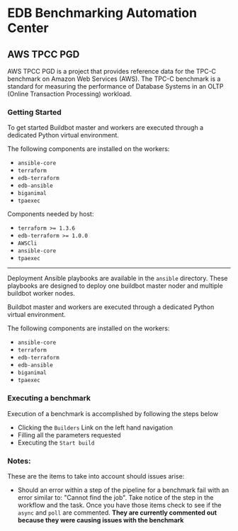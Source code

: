 # EDB Benchmarking Automation Center
## AWS TPCC PGD

AWS TPCC PGD is a project that provides reference data for the TPC-C benchmark on Amazon Web Services (AWS). The TPC-C benchmark is a standard for measuring the performance of Database Systems in an OLTP (Online Transaction Processing) workload.

### Getting Started

To get started Buildbot master and workers are executed through a dedicated Python virtual
environment.

The following components are installed on the workers:
- `ansible-core`
- `terraform`
- `edb-terraform`
- `edb-ansible`
- `biganimal`
- `tpaexec`

Components needed by host:
- `terraform >= 1.3.6`
- `edb-terraform >= 1.0.0`
- `AWSCli`
- `ansible-core`
- `tpaexec`

---

Deployment Ansible playbooks are available in the `ansible` directory. These
playbooks are designed to deploy one buildbot master noder and multiple buildbot
worker nodes.

Buildbot master and workers are executed through a dedicated Python virtual
environment.

The following components are installed on the workers:
- `ansible-core`
- `terraform`
- `edb-terraform`
- `edb-ansible`
- `biganimal`
- `tpaexec`

### Executing a benchmark

Execution of a benchmark is accomplished by following the steps below

- Clicking the `Builders` Link on the left hand navigation
- Filling all the parameters requested 
- Executing the `Start build`

### Notes:

These are the items to take into account should issues arise:

- Should an error within a step of the pipeline for a benchmark fail with an error similar to: "Cannot find the job". Take notice of the step in the workflow and the task. Once you have those items check to see if the `async` and `poll` are commented. **They are currently commented out because they were causing issues with the benchmark**

